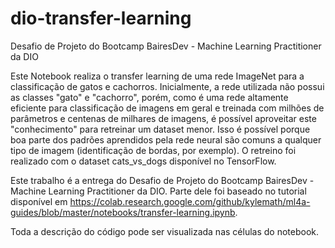 # dio-transfer-learning
Desafio de Projeto do Bootcamp BairesDev - Machine Learning Practitioner da DIO

Este Notebook realiza o transfer learning de uma rede ImageNet para a classificação de gatos e cachorros. Inicialmente, a rede utilizada não possui as classes "gato" e "cachorro", porém, como é uma rede altamente eficiente para classificação de imagens em geral e treinada com milhões de parâmetros e centenas de milhares de imagens, é possível aproveitar este "conhecimento" para retreinar um dataset menor. Isso é possível porque boa parte dos padrões aprendidos pela rede neural são comuns a qualquer tipo de imagem (identificação de bordas, por exemplo). O retreino foi realizado com o dataset cats_vs_dogs disponível no TensorFlow.

Este trabalho é a entrega do Desafio de Projeto do Bootcamp BairesDev - Machine Learning Practitioner da DIO. Parte dele foi baseado no tutorial disponível em https://colab.research.google.com/github/kylemath/ml4a-guides/blob/master/notebooks/transfer-learning.ipynb.

Toda a descrição do código pode ser visualizada nas células do notebook.
